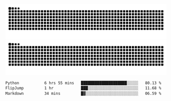 ![Snake Animation](https://raw.githubusercontent.com/tomhea/tomhea/output/github-contribution-grid-snake-dark.svg#gh-dark-mode-only)
![Snake Animation](https://raw.githubusercontent.com/tomhea/tomhea/output/github-contribution-grid-snake.svg#gh-light-mode-only)

<p></p>

<!--START_SECTION:waka-->

```txt
Python           6 hrs 55 mins   ████████████████████░░░░░   80.13 %
FlipJump         1 hr            ███░░░░░░░░░░░░░░░░░░░░░░   11.68 %
Markdown         34 mins         █▓░░░░░░░░░░░░░░░░░░░░░░░   06.59 %
```

<!--END_SECTION:waka-->

